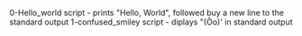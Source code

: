0-Hello_world script - prints "Hello, World", followed buy a new line to the standard output
1-confused_smiley script - diplays "(Ôo)' in standard output
